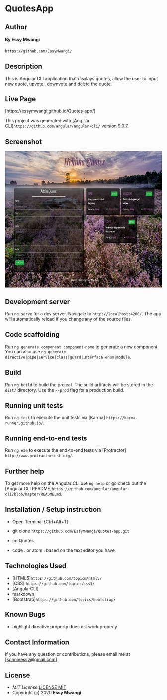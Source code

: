 # QuotesApp

## Author 
#### By **Essy Mwangi**
`https://github.com/EssyMwangi/`

## Description

This is Angular CLI application that displays quotes, allow the user to input new quote, upvote , downvote and delete the quote.

## Live Page
[https://essymwangi.github.io/Quotes-app/]

This project was generated with [Angular CLI]`https://github.com/angular/angular-cli/` version 9.0.7.

## Screenshot
<img src= "https://github.com/EssyMwangi/Quotes-app/blob/master/src/assets/screenshot.png?raw=true" width="900px" height="440px">


## Development server

Run `ng serve` for a dev server. Navigate to `http://localhost:4200/`. The app will automatically reload if you change any of the source files.

## Code scaffolding

Run `ng generate component component-name` to generate a new component. You can also use `ng generate directive|pipe|service|class|guard|interface|enum|module`.

## Build

Run `ng build` to build the project. The build artifacts will be stored in the `dist/` directory. Use the `--prod` flag for a production build.

## Running unit tests

Run `ng test` to execute the unit tests via [Karma] `https://karma-runner.github.io/`.

## Running end-to-end tests

Run `ng e2e` to execute the end-to-end tests via [Protractor] `http://www.protractortest.org/`.

## Further help

To get more help on the Angular CLI use `ng help` or go check out the [Angular CLI README]`https://github.com/angular/angular-cli/blob/master/README.md`.

## Installation / Setup instruction

- Open Terminal {Ctrl+Alt+T}

- git clone `https://github.com/EssyMwangi/Quotes-app.git`

- cd Quotes

- code . or atom . based on the text editor you have.

## Technologies Used

- [HTML5]`https://github.com/topics/html5/`
- [CSS] `https://github.com/topics/css3/`
- [AngularCLI]
- markdown
- [Bootstrap]`https://github.com/topics/bootstrap/`

## Known Bugs

- highlight directive property does not work properly

## Contact Information

If you have any question or contributions, please email me at [sonnieessy@gmail.com]

## License

- _MIT License:_[LICENSE MIT](./LICENSE)
- Copyright (c) 2020 **Essy Mwangi**
